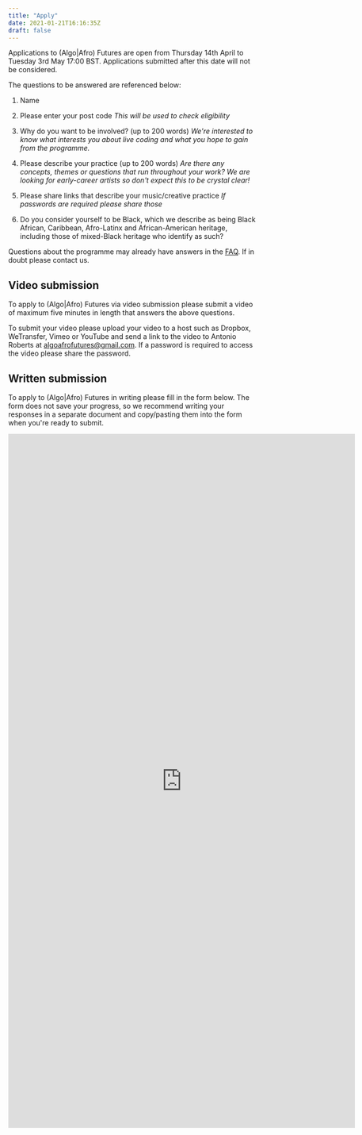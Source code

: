 ```yaml
---
title: "Apply"
date: 2021-01-21T16:16:35Z
draft: false
---
```


Applications to (Algo|Afro) Futures are open from Thursday 14th April to Tuesday 3rd May 17:00 BST. Applications submitted after this date will not be considered.

The questions to be answered are referenced below:

1. Name

2. Please enter your post code
*This will be used to check eligibility*

3. Why do you want to be involved? (up to 200 words)
*We're interested to know what interests you about live coding and what you hope to gain from the programme.*

4. Please describe your practice (up to 200 words)
*Are there any concepts, themes or questions that run throughout your work? We are looking for early-career artists so don't expect this to be crystal clear!*

5. Please share links that describe your music/creative practice
*If passwords are required please share those*

6. Do you consider yourself to be Black, which we describe as being Black African, Caribbean, Afro-Latinx and African-American heritage, including those of mixed-Black heritage who identify as such?

Questions about the programme may already have answers in the [FAQ](/faq). If in doubt please contact us.

## Video submission

To apply to (Algo|Afro) Futures via video submission please submit a video of maximum five minutes in length that answers the above questions.

To submit your video please upload your video to a host such as Dropbox, WeTransfer, Vimeo or YouTube and send a link to the video to Antonio Roberts at algoafrofutures@gmail.com. If a password is required to access the video please share the password.

## Written submission

To apply to (Algo|Afro) Futures in writing please fill in the form below. The form does not save your progress, so we recommend writing your responses in a separate document and copy/pasting them into the form when you're ready to submit.

<iframe src="https://docs.google.com/forms/d/e/1FAIpQLSeb-D_rh_QVzdAZdq3PolalcShBkVR9DXafAeyfXLidPKE-hg/viewform?embedded=true" width="700" height="1399" frameborder="0" marginheight="0" marginwidth="0">Loading…</iframe>


